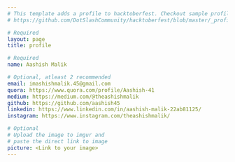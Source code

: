 ```yaml
---
# This template adds a profile to hacktoberfest. Checkout sample profile at
# https://github.com/DotSlashCommunity/hacktoberfest/blob/master/_profile/ksdme.md

# Required
layout: page
title: profile

# Required
name: Aashish Malik

# Optional, atleast 2 recommended
email: imashishmalik.45@gmail.com
quora: https://www.quora.com/profile/Aashish-41
medium: https://medium.com/@theashishmalik
github: https://github.com/aashish45
linkedin: https://www.linkedin.com/in/aashish-malik-22ab81125/
instagram: https://www.instagram.com/theashishmalik/

# Optional
# Upload the image to imgur and
# paste the direct link to image
picture: <Link to your image>
---
```

